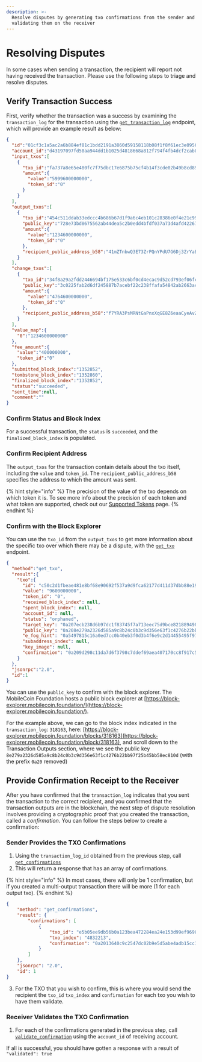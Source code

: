 ```yaml
---
description: >-
  Resolve disputes by generating txo confirmations from the sender and
  validating them on the receiver
---
```


# Resolving Disputes

In some cases when sending a transaction, the recipient will report not having received the transaction. Please use the following steps to triage and resolve disputes.

## Verify Transaction Success

First, verify whether the transaction was a success by examining the `transaction_log` for the transaction using the [`get_transaction_log`](../api-endpoints/v2/transaction/transaction-log/get\_transaction\_log.md) endpoint, which will provide an example result as below:

```json
{
  "id":"01cf3c1a5ac2a6b884ef81c1bdd2191a3860d59158118b08f1f8f61ec3e09567",
  "account_id":"d43197097fd50aa944dd1b1025d4818668a812f794f4fb4dcf2cab890d3430ee",
  "input_txos":[
    {
      "txo_id":"fa737a8e65e480fc7f75dbc17e6875b75cf4b14f3cde02b49b8cd8921fdf7dbb",
      "amount":{
        "value":"5999600000000",
        "token_id":"0"
      }
    }
  ],
  "output_txos":[
    {
      "txo_id":"454c511ddab33edccc4b686b67d1f9a6c4eb101c28386e0f4e21c994ea35aa2f",
      "public_key":"728e73bd8675562ab44dea5c2b0edd4bfdf037a73d4afd42267442337c60f73b",
      "amount":{
        "value":"1234600000000",
        "token_id":"0"
      },
      "recipient_public_address_b58":"41mZTnbwQ3E73ZrPQnYPdU7G6Dj3ZrYaBkrcAYPNgm61P7gBvzUke94HQB8ztPaAu1y1NCFyUAoRyYsCMixeKpUvMK64QYC1NDd7YneACJk"
    }
  ],
  "change_txos":[
    {
      "txo_id":"34f8a29a2fdd2446694bf175e533c6bf0cd4ecac9d52cd793ef06fc011661b89",
      "public_key":"3c0225fab2d6df245887b7acebf22c238ffafa54842ab2663ac27833975a2212",
      "amount":{
        "value":"4764600000000",
        "token_id":"0"
      },
      "recipient_public_address_b58":"f7YRA3PsMRNtGaPnxXqGE8Z6eaaCyeAvZtvpkze86aWxcF7a4Kcz1t7p827GHRqM93iWHvqqrp2poG1QxX4xVidAXNuBGzwpCsEoAouq5h"
    }
  ],
  "value_map":{
    "0":"1234600000000"
  },
  "fee_amount":{
    "value":"400000000",
    "token_id":"0"
  },
  "submitted_block_index":"1352852",
  "tombstone_block_index":"1352860",
  "finalized_block_index":"1352852",
  "status":"succeeded",
  "sent_time":null,
  "comment":""
}
```

### Confirm Status and Block Index

For a successful transaction, the `status` is `succeeded`, and the `finalized_block_index` is populated.

### Confirm Recipient Address

The `output_txos` for the transaction contain details about the txo itself, including the `value` and `token_id`. The `recipient_public_address_b58` specifies the address to which the amount was sent.

{% hint style="info" %}
The precision of the value of the txo depends on which token it is. To see more info about the precision of each token and what token are supported, check out our [Supported Tokens](supported-tokens.md) page.
{% endhint %}

### Confirm with the Block Explorer

You can use the `txo_id` from the `output_txos` to get more information about the specific txo over which there may be a dispute, with the [`get_txo`](../api-endpoints/v2/transaction/txo/get\_txo.md) endpoint.

```json
{
  "method":"get_txo",
  "result":{
    "txo":{
      "id": "c50c2d1fbeae481e8bf68e90692f537a9d9fca62177d411d37dbb88e19a8f4d6",
      "value": "9600000000",
      "token_id": "0",
      "received_block_index": null,
      "spent_block_index": null,
      "account_id": null,
      "status": "orphaned",
      "target_key": "0a207ecb238d6b97dc1f83745f7a713eec75d9bce821889498b1e475144c89059c66",
      "public_key": "0a208e279a2326d585a9c8b24c0b3c9d356e63f1c4276b22bb97f25b45bb58ec810d",
      "e_fog_hint": "0a5497815c16a0ed7cc0b40eb3f0d3b4f6e9c2d14455495f971c2eff3e53889ee50e48a0ceede2c502499a4a1f181a8be0e9c0347d1a21923510c86ac102a400b5b5dd4ce8b145ab754f6541d610957857f983cb0100",
      "subaddress_index": null,
      "key_image": null,
      "confirmation": "0a209d298c11da7d6f3798c7ddef69aea407170cc8f917c5cbfb4e8651513995db31"
    }
  },
  "jsonrpc":"2.0",
  "id":1
}
```

You can use the `public_key` to confirm with the block explorer. The MobileCoin Foundation hosts a public block explorer at [https://block-explorer.mobilecoin.foundation/](https://block-explorer.mobilecoin.foundation/).

For the example above, we can go to the block index indicated in the `transaction_log`: `318163`, here: [https://block-explorer.mobilecoin.foundation/blocks/318163](https://block-explorer.mobilecoin.foundation/block/318163), and scroll down to the Transaction Outputs section, where we see the public key `8e279a2326d585a9c8b24c0b3c9d356e63f1c4276b22bb97f25b45bb58ec810d` (with the prefix `0a20` removed)

## Provide Confirmation Receipt to the Receiver

After you have confirmed that the `transaction_log` indicates that you sent the transaction to the correct recipient, and you confirmed that the transaction outputs are in the blockchain, the next step of dispute resolution involves providing a cryptographic proof that you created the transaction, called a _confirmation_. You can follow the steps below to create a confirmation:

### Sender Provides the TXO Confirmations

1. Using the `transaction_log_id` obtained from the previous step, call [`get_confirmations`](../api-endpoints/v2/transaction/transaction-confirmation/get\_confirmations.md)
2. This will return a response that has an array of confirmations.&#x20;

{% hint style="info" %}
In most cases, there will only be 1 confirmation, but if you created a multi-output transaction there will be more (1 for each output txo).
{% endhint %}

```json
{
    "method": "get_confirmations",
    "result": {
        "confirmations": [
            {
                "txo_id": "e5b05ee9db56b0a123bea472284ea24e153d99ef9698ca5dfb4dee56e3320295",
                "txo_index": "4832213",
                "confirmation": "0a2013640c9c2547dc02b9e5d5abe4adb15cc1532c4651a253b661ad7b15e0ebad62"
            }
        ]
    },
    "jsonrpc": "2.0",
    "id": 1
}
```

3. For the TXO that you wish to confirm, this is where you would send the recipient the `txo_id` `txo_index` and `confirmation` for each txo you wish to have them validate.

### Receiver Validates the TXO Confirmation

1. For each of the confirmations generated in the previous step, call [`validate_confirmation`](../api-endpoints/v2/transaction/transaction-confirmation/validate\_confirmation.md) using the `account_id` of receiving account.

If all is successful, you should have gotten a response with a result of `"validated": true`

